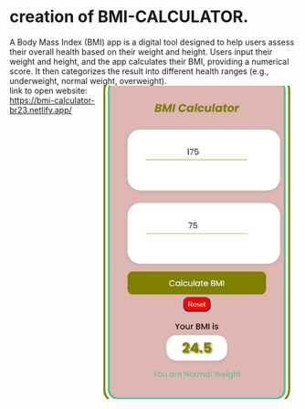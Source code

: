 # creation of BMI-CALCULATOR.
A Body Mass Index (BMI) app is a digital tool designed to help users assess their overall health based on their weight and height. Users input their weight and height, and the app calculates their BMI, providing a numerical score. It then categorizes the result into different health ranges (e.g., underweight, normal weight, overweight).
<img align="right" alt="BMI-CALCULATOR" width="350px" src="/image/bmi.jpg"><br>
link to open website: 
https://bmi-calculator-br23.netlify.app/